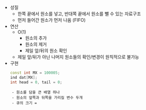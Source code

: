 - 성질
	- 한쪽 끝에서 원소를 넣고, 반대쪽 끝에서 원소를 뺄 수 있는 자료구조
	- 먼저 들어간 원소가 먼저 나옴 (FIFO)
- 연산
	- O(1)
		- 원소의 추가
		- 원소의 제거
		- 제일 앞/뒤의 원소 확인
	- 제일 앞/뒤가 아닌 나머지 원소들의 확인/변경이 원칙적으로 불가능
- 구현
  ```c++
  const int MX = 100005;
  ind dat[MX];
  int head = 0, tail = 0;
```
	- 원소를 담을 큰 배열 하나
	- 원소의 앞쪽과 뒤쪽을 가리킬 변수 두개
	- 큐의 크기 = 